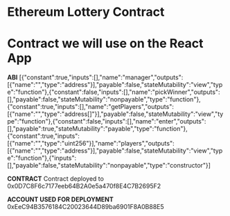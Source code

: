 # Ethereum Lottery Contract

# Contract we will use on the React App

**ABI**
[{"constant":true,"inputs":[],"name":"manager","outputs":[{"name":"","type":"address"}],"payable":false,"stateMutability":"view","type":"function"},{"constant":false,"inputs":[],"name":"pickWinner","outputs":[],"payable":false,"stateMutability":"nonpayable","type":"function"},{"constant":true,"inputs":[],"name":"getPlayers","outputs":[{"name":"","type":"address[]"}],"payable":false,"stateMutability":"view","type":"function"},{"constant":false,"inputs":[],"name":"enter","outputs":[],"payable":true,"stateMutability":"payable","type":"function"},{"constant":true,"inputs":[{"name":"","type":"uint256"}],"name":"players","outputs":[{"name":"","type":"address"}],"payable":false,"stateMutability":"view","type":"function"},{"inputs":[],"payable":false,"stateMutability":"nonpayable","type":"constructor"}]

**CONTRACT**
Contract deployed to 0x0D7C8F6c7177eeb64B2A0e5a470f8E4C7B2695F2

**ACCOUNT USED FOR DEPLOYMENT**
0xEeC94B3576184C20023644D89ba6901F8A0B88E5



